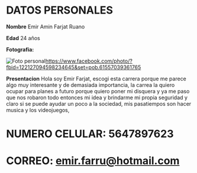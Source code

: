 # DATOS PERSONALES

**Nombre**  Emir Amin Farjat Ruano

**Edad** 24 años

**Fotografia:** 

![Foto personal](foto%20personal.jpeg)https://www.facebook.com/photo/?fbid=122127094598234645&set=pob.61557039361765




**Presentacion** 
Hola soy Emir Farjat, escogi esta carrera porque me parece algo muy interesante y de demasiada importancia, la carrea la quiero ocupar para planes a futuro porque quiero poner mi disquera y ya me paso que nos robaron todo entonces mi idea y brindarme mi propia seguridad y claro si se puede ayudar un poco a la sociedad, mis pasatiempos son hacer musica y los videojuegos, 

# NUMERO CELULAR: 5647897623
# CORREO: emir.farru@hotmail.com